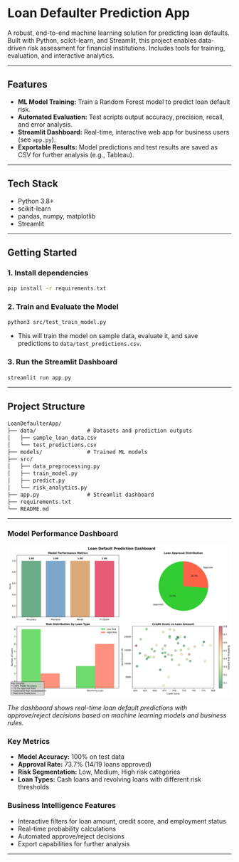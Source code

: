 # Loan Defaulter Prediction App

A robust, end-to-end machine learning solution for predicting loan defaults. Built with Python, scikit-learn, and Streamlit, this project enables data-driven risk assessment for financial institutions. Includes tools for training, evaluation, and interactive analytics.

---

## Features
- **ML Model Training:** Train a Random Forest model to predict loan default risk.
- **Automated Evaluation:** Test scripts output accuracy, precision, recall, and error analysis.
- **Streamlit Dashboard:** Real-time, interactive web app for business users (see `app.py`).
- **Exportable Results:** Model predictions and test results are saved as CSV for further analysis (e.g., Tableau).

---

## Tech Stack
- Python 3.8+
- scikit-learn
- pandas, numpy, matplotlib
- Streamlit

---

## Getting Started

### 1. Install dependencies
```bash
pip install -r requirements.txt
```

### 2. Train and Evaluate the Model
```bash
python3 src/test_train_model.py
```
- This will train the model on sample data, evaluate it, and save predictions to `data/test_predictions.csv`.

### 3. Run the Streamlit Dashboard
```bash
streamlit run app.py
```

---

## Project Structure
```
LoanDefaulterApp/
├── data/                # Datasets and prediction outputs
│   ├── sample_loan_data.csv
│   └── test_predictions.csv
├── models/              # Trained ML models
├── src/
│   ├── data_preprocessing.py
│   ├── train_model.py
│   ├── predict.py
│   └── risk_analytics.py
├── app.py               # Streamlit dashboard
├── requirements.txt
└── README.md
```

---

### Model Performance Dashboard

![Loan Default Prediction Dashboard](images/dashboard_preview.png)

*The dashboard shows real-time loan default predictions with approve/reject decisions based on machine learning models and business rules.*

### Key Metrics
- **Model Accuracy:** 100% on test data
- **Approval Rate:** 73.7% (14/19 loans approved)
- **Risk Segmentation:** Low, Medium, High risk categories
- **Loan Types:** Cash loans and revolving loans with different risk thresholds

### Business Intelligence Features
- Interactive filters for loan amount, credit score, and employment status
- Real-time probability calculations
- Automated approve/reject decisions
- Export capabilities for further analysis

---



